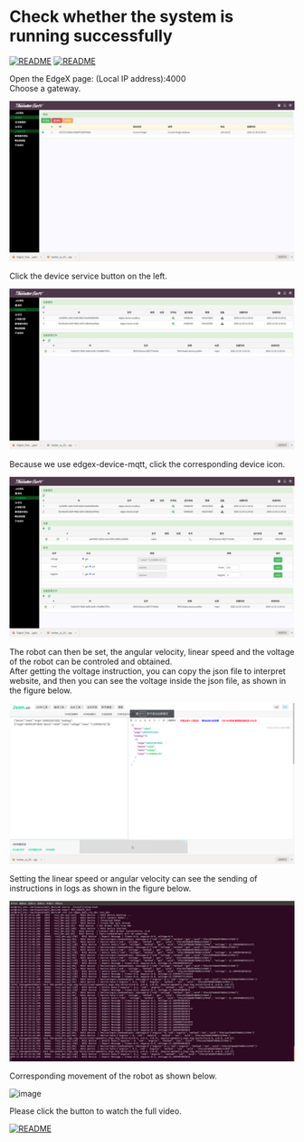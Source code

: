 # Check whether the system is running successfully

[![README](https://img.shields.io/badge/%E4%B8%AD%E6%96%87-brightgreen)](./System_Check_CN.md)
[![README](https://img.shields.io/badge/Contents-blue)](./README.md)

Open the EdgeX page: (Local IP address):4000<br>
Choose a gateway.<br>

 ![image](./images/7.png)
 
Click the device service button on the left.<br>

 ![image](./images/8.png)
 
Because we use edgex-device-mqtt, click the corresponding device icon.<br>

 ![image](./images/9.png)
 
The robot can then be set, the angular velocity, linear speed and the voltage of the robot can be controled and obtained.<br>
After getting the voltage instruction, you can copy the json file to interpret website, and then you can see the voltage inside the json file, as shown in the figure below.<br>

 ![image](./images/10.png)<br>
 
Setting the linear speed or angular velocity can see the sending of instructions in logs as shown in the figure below.
 
  ![image](./images/11.png)
  
Corresponding movement of the robot as shown below.
  
  ![image](./videos/run.gif)
  
Please click the button to watch the full video.
 
 [![README](https://img.shields.io/badge/Demo_Video-orange)](./videos/Demo_Video.mp4)
